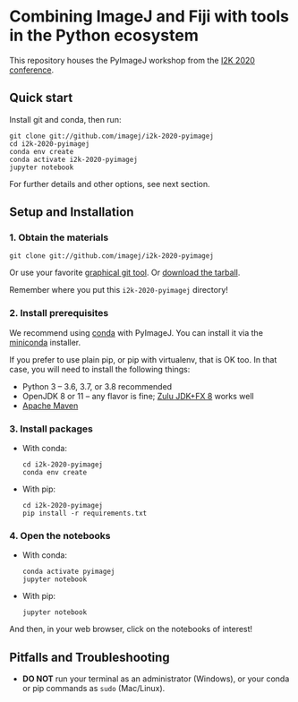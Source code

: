 # Combining ImageJ and Fiji with tools in the Python ecosystem

This repository houses the PyImageJ workshop from the
[I2K 2020 conference](https://www.janelia.org/you-janelia/conferences/from-images-to-knowledge-with-imagej-friends).

## Quick start

Install git and conda, then run:

```
git clone git://github.com/imagej/i2k-2020-pyimagej
cd i2k-2020-pyimagej
conda env create
conda activate i2k-2020-pyimagej
jupyter notebook
```

For further details and other options, see next section.

## Setup and Installation

### 1. Obtain the materials

```
git clone git://github.com/imagej/i2k-2020-pyimagej
```

Or use your favorite [graphical git tool](https://git-scm.com/downloads/guis).
Or [download the tarball](https://github.com/imagej/i2k-2020-pyimagej/archive/main.zip).

Remember where you put this `i2k-2020-pyimagej` directory!

### 2. Install prerequisites

We recommend using [conda](https://conda.io) with PyImageJ. You can install it
via the [miniconda](https://docs.conda.io/en/latest/miniconda.html) installer.

If you prefer to use plain pip, or pip with virtualenv, that is OK too.
In that case, you will need to install the following things:

* Python 3 – 3.6, 3.7, or 3.8 recommended
* OpenJDK 8 or 11 – any flavor is fine;
  [Zulu JDK+FX 8](https://www.azul.com/downloads/zulu-community/?version=java-8-lts&package=jdk-fx)
  works well
* [Apache Maven](https://maven.apache.org/)

### 3. Install packages

* With conda:
  ```
  cd i2k-2020-pyimagej
  conda env create
  ```

* With pip:
  ```
  cd i2k-2020-pyimagej
  pip install -r requirements.txt
  ```

### 4. Open the notebooks

* With conda:
  ```
  conda activate pyimagej
  jupyter notebook
  ```
* With pip:
  ```
  jupyter notebook
  ```

And then, in your web browser, click on the notebooks of interest!

## Pitfalls and Troubleshooting

* **DO NOT** run your terminal as an administrator (Windows),
  or your conda or pip commands as `sudo` (Mac/Linux).
